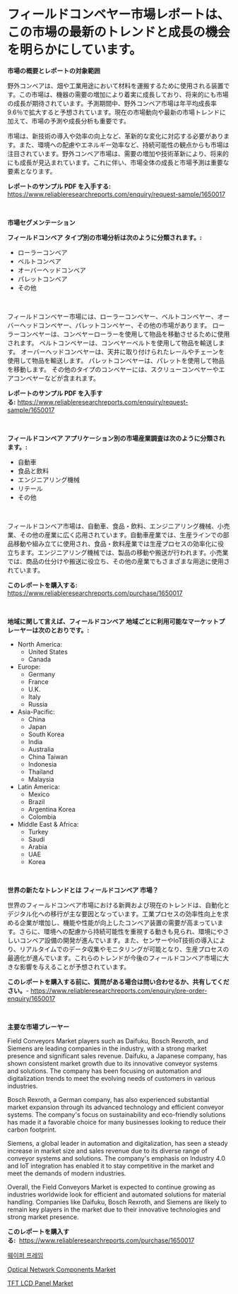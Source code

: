 <p><h1>フィールドコンベヤー市場レポートは、この市場の最新のトレンドと成長の機会を明らかにしています。</h1></p><p><strong>市場の概要とレポートの対象範囲</strong></p>
<p><p>野外コンベアは、畑や工業用途において材料を運搬するために使用される装置です。この市場は、機器の需要の増加により着実に成長しており、将来的にも市場の成長が期待されています。予測期間中、野外コンベア市場は年平均成長率9.6％で拡大すると予想されています。現在の市場動向や最新の市場トレンドに加えて、市場の予測や成長分析も重要です。</p><p>市場は、新技術の導入や効率の向上など、革新的な変化に対応する必要があります。また、環境への配慮やエネルギー効率など、持続可能性の観点からも市場は注目されています。野外コンベア市場は、需要の増加や技術革新により、将来的にも成長が見込まれています。これに伴い、市場全体の成長と市場予測は重要な要素となります。</p></p>
<p><strong>レポートのサンプル PDF を入手する:</strong> <a href="https://www.reliableresearchreports.com/enquiry/request-sample/1650017">https://www.reliableresearchreports.com/enquiry/request-sample/1650017</a></p>
<p>&nbsp;</p>
<p><strong>市場セグメンテーション</strong></p>
<p><strong>フィールドコンベア タイプ別の市場分析は次のように分類されます。:</strong></p>
<p><ul><li>ローラーコンベア</li><li>ベルトコンベア</li><li>オーバーヘッドコンベア</li><li>パレットコンベア</li><li>その他</li></ul></p>
<p>&nbsp;</p>
<p><p>フィールドコンベヤー市場には、ローラーコンベヤー、ベルトコンベヤー、オーバーヘッドコンベヤー、パレットコンベヤー、その他の市場があります。 ローラーコンベヤーは、コンベヤーローラーを使用して物品を移動させるために使用されます。 ベルトコンベヤーは、コンベヤーベルトを使用して物品を輸送します。 オーバーヘッドコンベヤーは、天井に取り付けられたレールやチェーンを使用して物品を輸送します。 パレットコンベヤーは、パレットを使用して物品を移動します。 その他のタイプのコンベヤーには、スクリューコンベヤーやエアコンベヤーなどが含まれます。</p></p>
<p><strong>レポートのサンプル PDF を入手する:</strong>&nbsp;<a href="https://www.reliableresearchreports.com/enquiry/request-sample/1650017">https://www.reliableresearchreports.com/enquiry/request-sample/1650017</a></p>
<p>&nbsp;</p>
<p><strong> フィールドコンベア アプリケーション別の市場産業調査は次のように分類されます。:</strong></p>
<p><ul><li>自動車</li><li>食品と飲料</li><li>エンジニアリング機械</li><li>リテール</li><li>その他</li></ul></p>
<p>&nbsp;</p>
<p><p>フィールドコンベア市場は、自動車、食品・飲料、エンジニアリング機械、小売業、その他の産業に広く応用されています。自動車産業では、生産ラインでの部品移動や組み立てに使用され、食品・飲料産業では生産プロセスの効率化に役立ちます。エンジニアリング機械では、製品の移動や搬送が行われます。小売業では、商品の仕分けや搬送に役立ち、その他の産業でもさまざまな用途に使用されています。</p></p>
<p><strong>このレポートを購入する:</strong>&nbsp; <a href="https://www.reliableresearchreports.com/purchase/1650017">https://www.reliableresearchreports.com/purchase/1650017</a></p>
<p>&nbsp;</p>
<p><strong>地域に関して言えば、フィールドコンベア 地域ごとに利用可能なマーケットプレーヤーは次のとおりです。:</strong></p>
<p><ul>
    <li>
        North America:
        <ul>
            <li>United States</li>
            <li>Canada</li>
        </ul>
    </li>
    <li>
        Europe:
        <ul>
            <li>Germany</li>
            <li>France</li>
            <li>U.K.</li>
            <li>Italy</li>
            <li>Russia</li>
        </ul>
    </li>
    <li>
        Asia-Pacific:
        <ul>
            <li>China</li>
            <li>Japan</li>
            <li>South Korea</li>
            <li>India</li>
            <li>Australia</li>
            <li>China Taiwan</li>
            <li>Indonesia</li>
            <li>Thailand</li>
            <li>Malaysia</li>
        </ul>
    </li>
    <li>
        Latin America:
        <ul>
            <li>Mexico</li>
            <li>Brazil</li>
            <li>Argentina Korea</li>
            <li>Colombia</li>
        </ul>
    </li>
    <li>
        Middle East & Africa:
        <ul>
            <li>Turkey</li>
            <li>Saudi</li>
            <li>Arabia</li>
            <li>UAE</li>
            <li>Korea</li>
        </ul>
    </li>
    </ul></p>
<p>&nbsp;</p>
<p><strong>世界の新たなトレンドとは フィールドコンベア 市場？</strong></p>
<p><p>世界のフィールドコンベア市場における新興および現在のトレンドは、自動化とデジタル化への移行が主な要因となっています。工業プロセスの効率性向上を求める企業が増加し、機能や性能が向上したコンベア装置の需要が高まっています。さらに、環境への配慮から持続可能性を重視する動きも見られ、環境にやさしいコンベア設備の開発が進んでいます。また、センサーやIoT技術の導入により、リアルタイムでのデータ収集やモニタリングが可能となり、生産プロセスの最適化が進んでいます。これらのトレンドが今後のフィールドコンベア市場に大きな影響を与えることが予想されています。</p></p>
<p><strong>このレポートを購入する前に、質問がある場合は問い合わせるか、共有してください。</strong>- <a href="https://www.reliableresearchreports.com/enquiry/pre-order-enquiry/1650017">https://www.reliableresearchreports.com/enquiry/pre-order-enquiry/1650017</a></p>
<p>&nbsp;</p>
<p><strong>主要な市場プレーヤー</strong></p>
<p><p>Field Conveyors Market players such as Daifuku, Bosch Rexroth, and Siemens are leading companies in the industry, with a strong market presence and significant sales revenue. Daifuku, a Japanese company, has shown consistent market growth due to its innovative conveyor systems and solutions. The company has been focusing on automation and digitalization trends to meet the evolving needs of customers in various industries.</p><p>Bosch Rexroth, a German company, has also experienced substantial market expansion through its advanced technology and efficient conveyor systems. The company's focus on sustainability and eco-friendly solutions has made it a favorable choice for many businesses looking to reduce their carbon footprint.</p><p>Siemens, a global leader in automation and digitalization, has seen a steady increase in market size and sales revenue due to its diverse range of conveyor systems and solutions. The company's emphasis on Industry 4.0 and IoT integration has enabled it to stay competitive in the market and meet the demands of modern industries.</p><p>Overall, the Field Conveyors Market is expected to continue growing as industries worldwide look for efficient and automated solutions for material handling. Companies like Daifuku, Bosch Rexroth, and Siemens are likely to remain key players in the market due to their innovative technologies and strong market presence.</p></p>
<p><strong>このレポートを購入する:</strong>&nbsp;&nbsp;<a href="https://www.reliableresearchreports.com/purchase/1650017">https://www.reliableresearchreports.com/purchase/1650017</a></p>
<p><p><a href="https://github.com/CorEmtymerich56566/Market-Research-Report-List-1/blob/main/53787739266.md">웨이퍼 프레임</a></p><p><a href="https://github.com/nathandecarvalho/Market-Research-Report-List-2/blob/main/optical-network-components-market.md">Optical Network Components Market</a></p><p><a href="https://github.com/kosella/Market-Research-Report-List-2/blob/main/tft-lcd-panel-market.md">TFT LCD Panel Market</a></p></p>